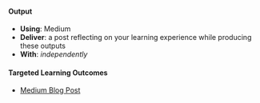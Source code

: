 #### Output
- **Using**: Medium
- **Deliver**: a post reflecting on your learning experience while producing these outputs
- **With**: *independently*

#### Targeted Learning Outcomes
- [Medium Blog Post](https://medium.com/@ashamao90/so-far-so-good-655ddd552fbb)